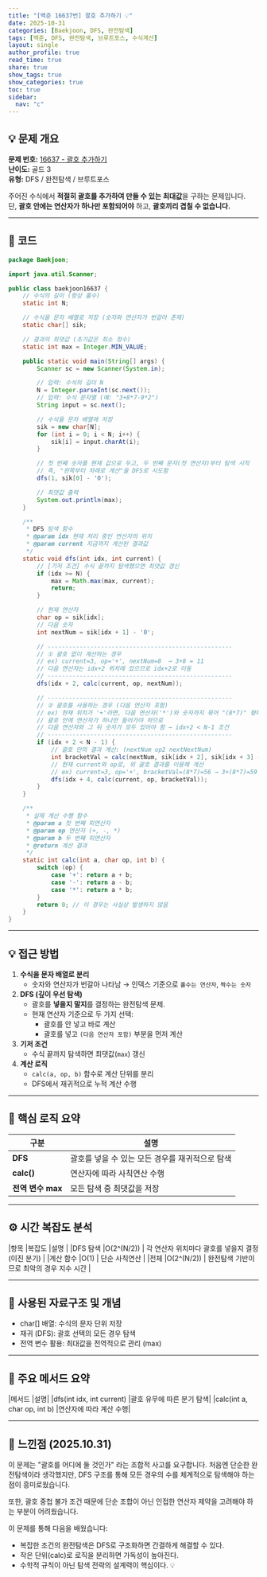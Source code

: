 ```yaml
---
title: "[백준 16637번] 괄호 추가하기 💡"
date: 2025-10-31
categories: [Baekjoon, DFS, 완전탐색]
tags: [백준, DFS, 완전탐색, 브루트포스, 수식계산]
layout: single
author_profile: true
read_time: true
share: true
show_tags: true
show_categories: true
toc: true
sidebar:
  nav: "c"
---
```


## 💡 문제 개요

**문제 번호:** [16637 - 괄호 추가하기](https://www.acmicpc.net/problem/16637)  
**난이도:** 골드 3  
**유형:** DFS / 완전탐색 / 브루트포스

주어진 수식에서 **적절히 괄호를 추가하여 만들 수 있는 최대값**을 구하는 문제입니다.  
단, **괄호 안에는 연산자가 하나만 포함되어야** 하고, **괄호끼리 겹칠 수 없습니다.**

---

## 📘 코드

```java
package Baekjoon;

import java.util.Scanner;

public class baekjoon16637 {
    // 수식의 길이 (항상 홀수)
    static int N;

    // 수식을 문자 배열로 저장 (숫자와 연산자가 번갈아 존재)
    static char[] sik;

    // 결과의 최댓값 (초기값은 최소 정수)
    static int max = Integer.MIN_VALUE;

    public static void main(String[] args) {
        Scanner sc = new Scanner(System.in);

        // 입력: 수식의 길이 N
        N = Integer.parseInt(sc.next());
        // 입력: 수식 문자열 (예: "3+8*7-9*2")
        String input = sc.next();

        // 수식을 문자 배열에 저장
        sik = new char[N];
        for (int i = 0; i < N; i++) {
            sik[i] = input.charAt(i);
        }

        // 첫 번째 숫자를 현재 값으로 두고, 두 번째 문자(첫 연산자)부터 탐색 시작
        // 즉, "왼쪽부터 차례로 계산"을 DFS로 시도함
        dfs(1, sik[0] - '0');

        // 최댓값 출력
        System.out.println(max);
    }

    /**
     * DFS 탐색 함수
     * @param idx 현재 처리 중인 연산자의 위치
     * @param current 지금까지 계산된 결과값
     */
    static void dfs(int idx, int current) {
        // [기저 조건] 수식 끝까지 탐색했으면 최댓값 갱신
        if (idx >= N) {
            max = Math.max(max, current);
            return;
        }

        // 현재 연산자
        char op = sik[idx];
        // 다음 숫자
        int nextNum = sik[idx + 1] - '0';

        // ----------------------------------------------------
        // ① 괄호 없이 계산하는 경우
        // ex) current=3, op='+', nextNum=8  → 3+8 = 11
        // 다음 연산자는 idx+2 위치에 있으므로 idx+2로 이동
        // ----------------------------------------------------
        dfs(idx + 2, calc(current, op, nextNum));

        // ----------------------------------------------------
        // ② 괄호를 사용하는 경우 (다음 연산자 포함)
        // ex) 현재 위치가 '+'라면, 다음 연산자('*')와 숫자까지 묶어 "(8*7)" 형태로 먼저 계산
        // 괄호 안에 연산자가 하나만 들어가야 하므로
        // 다음 연산자와 그 뒤 숫자가 모두 있어야 함 → idx+2 < N-1 조건
        // ----------------------------------------------------
        if (idx + 2 < N - 1) {
            // 괄호 안의 결과 계산: (nextNum op2 nextNextNum)
            int bracketVal = calc(nextNum, sik[idx + 2], sik[idx + 3] - '0');
            // 현재 current와 op로, 위 괄호 결과를 이용해 계산
            // ex) current=3, op='+', bracketVal=(8*7)=56 → 3+(8*7)=59
            dfs(idx + 4, calc(current, op, bracketVal));
        }
    }

    /**
     * 실제 계산 수행 함수
     * @param a 첫 번째 피연산자
     * @param op 연산자 (+, -, *)
     * @param b 두 번째 피연산자
     * @return 계산 결과
     */
    static int calc(int a, char op, int b) {
        switch (op) {
            case '+': return a + b;
            case '-': return a - b;
            case '*': return a * b;
        }
        return 0; // 이 경우는 사실상 발생하지 않음
    }
}

```

---

## 💡 접근 방법

1. **수식을 문자 배열로 분리**
   - 숫자와 연산자가 번갈아 나타남 → 인덱스 기준으로 `홀수는 연산자`, `짝수는 숫자`
2. **DFS (깊이 우선 탐색)**
   - 괄호를 **넣을지 말지**를 결정하는 완전탐색 문제.
   - 현재 연산자 기준으로 두 가지 선택:
     - 괄호를 안 넣고 바로 계산
     - 괄호를 넣고 `(다음 연산자 포함)` 부분을 먼저 계산
3. **기저 조건**
   - 수식 끝까지 탐색하면 최댓값(`max`) 갱신
4. **계산 로직**
   - `calc(a, op, b)` 함수로 계산 단위를 분리
   - DFS에서 재귀적으로 누적 계산 수행

---

## 🔑 핵심 로직 요약

| 구분              | 설명                                            |
| ----------------- | ----------------------------------------------- |
| **DFS**           | 괄호를 넣을 수 있는 모든 경우를 재귀적으로 탐색 |
| **calc()**        | 연산자에 따라 사칙연산 수행                     |
| **전역 변수 max** | 모든 탐색 중 최댓값을 저장                      |

---

## ⚙️ 시간 복잡도 분석

|항목 |복잡도 |설명 |
|DFS 탐색 |O(2^(N/2)) | 각 연산자 위치마다 괄호를 넣을지 결정 (이진 분기) |
|계산 함수 |O(1) | 단순 사칙연산 |
|전체 |O(2^(N/2)) | 완전탐색 기반이므로 최악의 경우 지수 시간 |

---

## 🧱 사용된 자료구조 및 개념

- char[] 배열: 수식의 문자 단위 저장
- 재귀 (DFS): 괄호 선택의 모든 경우 탐색
- 전역 변수 활용: 최대값을 전역적으로 관리 (max)

---

## 📘 주요 메서드 요약

|메서드 |설명|
|dfs(int idx, int current) |괄호 유무에 따른 분기 탐색|
|calc(int a, char op, int b) |연산자에 따라 계산 수행|

---

## 💬 느낀점 (2025.10.31)

이 문제는 "괄호를 어디에 둘 것인가" 라는 조합적 사고를 요구합니다.
처음엔 단순한 완전탐색이라 생각했지만,
DFS 구조를 통해 모든 경우의 수를 체계적으로 탐색해야 하는 점이 흥미로웠습니다.

또한, 괄호 중첩 불가 조건 때문에 단순 조합이 아닌
인접한 연산자 제약을 고려해야 하는 부분이 어려웠습니다.

이 문제를 통해 다음을 배웠습니다:

- 복잡한 조건의 완전탐색은 DFS로 구조화하면 간결하게 해결할 수 있다.
- 작은 단위(calc)로 로직을 분리하면 가독성이 높아진다.
- 수학적 규칙이 아닌 탐색 전략의 설계력이 핵심이다. 💡
